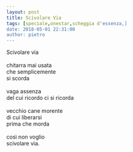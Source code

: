 ```yaml
---
layout: post
title: Scivolare Via
tags: [speciale,onestar,scheggia d'essenza,]
date: 2018-05-01 22:31:00
author: pietro
---
```

Scivolare via<br/><br/>chitarra mai usata<br/>che semplicemente<br/>si scorda<br/><br/>vaga assenza<br/>del cui ricordo ci si ricorda<br/><br/>vecchio cane morente<br/>di cui liberarsi<br/>prima che morda<br/><br/>così non voglio<br/>scivolare via.
